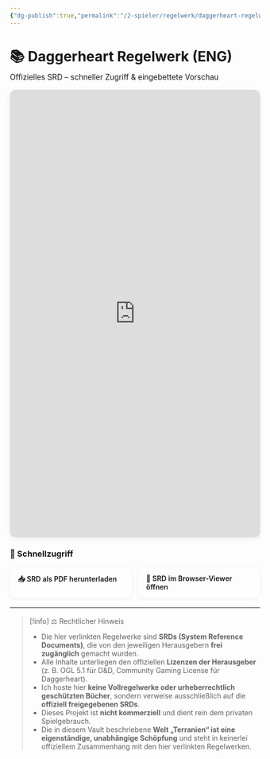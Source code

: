 ```yaml
---
{"dg-publish":true,"permalink":"/2-spieler/regelwerk/daggerheart-regelwerk-englisch/"}
---
```



<!-- Page styles (nur für diese Datei) -->
<style>
.page-srd h1 { margin-bottom:.25rem }
.page-srd .sub { color:var(--text-muted); font-size:.95rem; margin:.1rem 0 1rem }
.page-srd .action-grid{
  display:grid; grid-template-columns:repeat(auto-fit,minmax(240px,1fr));
  gap:.8rem; margin:1rem 0 1.2rem
}
.page-srd .btn{
  display:inline-block; text-decoration:none; border-radius:.8rem;
  padding:.9rem 1rem; border:1px solid var(--background-modifier-border);
  background:var(--background-primary); box-shadow:0 2px 8px rgba(0,0,0,.06);
  font-weight:600
}
.page-srd .btn:hover{ transform:translateY(-1px) }
.page-srd .btn:active{ transform:translateY(0) }
.page-srd .pdf-frame{
  border:1px solid var(--background-modifier-border);
  border-radius:12px; overflow:hidden;
  box-shadow:0 2px 10px rgba(0,0,0,.08); margin-top:.5rem
}
.page-srd .pdf-frame iframe{ width:100%; height:min(85vh,900px); border:0 }
.page-srd .section{ margin:1.25rem 0 .5rem }
.page-srd hr{ border:0; border-top:1px solid var(--background-modifier-border); margin:1.1rem 0 }
</style>

<div class="page-srd">

# 📚 Daggerheart Regelwerk (ENG)
<div class="sub">Offizielles SRD – schneller Zugriff & eingebettete Vorschau</div>

<!-- 1) Eingebettete Vorschau -->
<div class="pdf-frame">
  <iframe
    src="https://mozilla.github.io/pdf.js/web/viewer.html?file=https%3A%2F%2Fcdn.jsdelivr.net%2Fgh%2FLucLes91%2Fterranien%40main%2Fpublic%2FDH_Regelwerk.pdf#zoom=page-width"
    title="Daggerheart SRD – Vorschau">
  </iframe>
</div>

<div class="section"></div>

<!-- 2) Schnellzugriff -->
### 🚀 Schnellzugriff
<div class="action-grid">
  <a class="btn" href="https://cdn.jsdelivr.net/gh/LucLes91/terranien@main/public/DH_Regelwerk.pdf">📥 SRD als PDF herunterladen</a>
  <a class="btn" href="https://mozilla.github.io/pdf.js/web/viewer.html?file=https%3A%2F%2Fcdn.jsdelivr.net%2Fgh%2FLucLes91%2Fterranien%40main%2Fpublic%2FDH_Regelwerk.pdf#zoom=page-width">🔎 SRD im Browser-Viewer öffnen</a>
</div>

<hr/>

<!-- 3) Disclaimer am Ende -->
> [!info] ⚖️ Rechtlicher Hinweis
> - Die hier verlinkten Regelwerke sind **SRDs (System Reference Documents)**, die von den jeweiligen Herausgebern **frei zugänglich** gemacht wurden.  
> - Alle Inhalte unterliegen den offiziellen **Lizenzen der Herausgeber** (z. B. OGL 5.1 für D&D, Community Gaming License für Daggerheart).  
> - Ich hoste hier **keine Vollregelwerke oder urheberrechtlich geschützten Bücher**, sondern verweise ausschließlich auf die **offiziell freigegebenen SRDs**.  
> - Dieses Projekt ist **nicht kommerziell** und dient rein dem privaten Spielgebrauch.  
> - Die in diesem Vault beschriebene **Welt „Terranien“ ist eine eigenständige, unabhängige Schöpfung** und steht in keinerlei offiziellem Zusammenhang mit den hier verlinkten Regelwerken.

</div>
